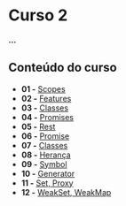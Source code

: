 # Curso 2

**...**

## Conteúdo do curso

- **01 -** [Scopes](https://replit.com/@leandrobeandrade/Ecmascript6#scopes)
- **02 -** [Features](https://replit.com/@leandrobeandrade/Ecmascript6#features)
- **03 -** [Classes](https://replit.com/@leandrobeandrade/Ecmascript6#classes)
- **04 -** [Promises](https://codesandbox.io/s/ecma04-r1xv9)
- **05 -** [Rest](https://codesandbox.io/s/ecma05-r49s2)
- **06 -** [Promise](https://codesandbox.io/s/ecma06-py1l8)
- **07 -** [Classes](https://codesandbox.io/s/ecma07-hmpqn)
- **08 -** [Herança](https://codesandbox.io/s/ecma08-3x6yw)
- **09 -** [Symbol](https://codesandbox.io/s/ecma09-o3n8b)
- **10 -** [Generator](https://codesandbox.io/s/ecma10-3yfzv)
- **11 -** [Set, Proxy](https://codesandbox.io/s/ecma11-xv6wb)
- **12 -** [WeakSet, WeakMap](https://codesandbox.io/s/ecma12-rce9p)
